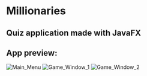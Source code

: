 # Millionaries
## Quiz application made with JavaFX

## App preview:
![Main_Menu](https://user-images.githubusercontent.com/79639840/120033574-06b32680-bffc-11eb-80de-fa32e38fd73e.png)
![Game_Window_1](https://user-images.githubusercontent.com/79639840/120033576-07e45380-bffc-11eb-8ad6-64712a5b2189.png)
![Game_Window_2](https://user-images.githubusercontent.com/79639840/120033581-087cea00-bffc-11eb-9ffa-dd7b94b2d365.png)
